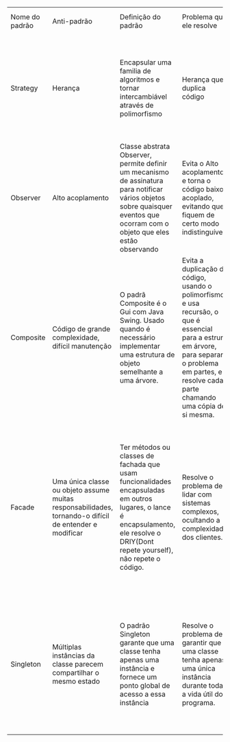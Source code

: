 <table>
    <tr>
        <td>Nome do padrão</td>
        <td>Anti-padrão</td>
        <td>Definição do padrão</td>
        <td>Problema que ele resolve</td>
        <td>Onde é utilizado na arquitetura Java</td>
    </tr>
    <tr>
        <td>Strategy</td>
        <td>Herança</td>
        <td>Encapsular uma familia de algoritmos e tornar intercambiável através de polimorfismo</td>
        <td>Herança que duplica código</td>
        <td>Usado em Java para Ordenação de coleções, Processamento de arquivos, Algoritmos de criptografia, Comportamento de validação, Implementação de algoritmos complexos, etc</td>
    </tr>
    <tr>
        <td>Observer</td>
        <td>Alto acoplamento</td>
        <td> Classe abstrata Observer, permite definir um mecanismo de assinatura para notificar vários objetos sobre quaisquer eventos que ocorram com o objeto que eles estão observando</td>
        <td>Evita o Alto acoplamento e torna o código baixo acoplado, evitando que fiquem de certo modo indistinguíveis</td>
        <td>Usado em Java para GUI, MVC, Tratamento de eventos, Padrões de designer, Gerenciamento de dados, etc</td>
    </tr>
    <tr>
        <td>Composite</td>
        <td>Código de grande complexidade, difícil manutenção</td>
        <td>O padrã Composite é o Gui com Java Swing. Usado quando é necessário implementar uma estrutura de objeto semelhante a uma árvore.</td>
        <td>Evita a duplicação de código, usando o polimorfismo, e usa recursão, o que é essencial para a estrura em árvore, para separar o problema em partes, e resolve cada parte chamando uma cópia de si mesma.</td>
        <td>Usado em Java para criar uma estrutura hierárquica de objetos de maneira que os objetos individuais e compostos possam ser tratados de maneira uniforme.</td>
    </tr>
    <tr>
        <td>Facade</td>
        <td>Uma única classe ou objeto assume muitas responsabilidades, tornando-o difícil de entender e modificar</td>
        <td>Ter métodos ou classes de fachada que usam funcionalidades encapsuladas em outros lugares, o lance é encapsulamento, ele resolve o DRIY(Dont repete yourself),  não repete o código.</td>
        <td>Resolve o problema de lidar com sistemas complexos, ocultando a complexidade dos clientes.</td>
        <td>Usado em Java em bibliotecas de persistência de dados, como o Hibernate, onde uma fachada simplificada é fornecida para interagir com o sistema de gerenciamento de banco de dados subjacente, ocultando a complexidade das consultas SQL e outras operações.</td>
    </tr>
    <tr>
        <td>Singleton</td>
        <td>Múltiplas instâncias da classe parecem compartilhar o mesmo estado</td>
        <td>O padrão Singleton garante que uma classe tenha apenas uma instância e fornece um ponto global de acesso a essa instância</td>
        <td>Resolve o problema de garantir que uma classe tenha apenas uma única instância durante toda a vida útil do programa.</td>
        <td>A classe Calender usa singleton, ele é também em Java para o gerenciamento de Conexões de banco de dados, Pools de objetos, Caches, Registros de log, Configurações de aplicativos, etc</td>
    </tr>
</table>

